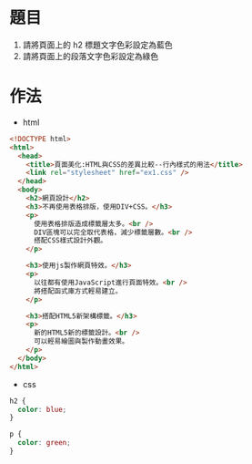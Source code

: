# 題目

1. 請將頁面上的 h2 標題文字色彩設定為藍色
2. 請將頁面上的段落文字色彩設定為綠色

# 作法

- html

```html
<!DOCTYPE html>
<html>
  <head>
    <title>頁面美化:HTML與CSS的差異比較--行內樣式的用法</title>
    <link rel="stylesheet" href="ex1.css" />
  </head>
  <body>
    <h2>網頁設計</h2>
    <h3>不再使用表格排版，使用DIV+CSS。</h3>
    <p>
      使用表格排版造成標籤層太多。<br />
      DIV區塊可以完全取代表格，減少標籤層數。<br />
      搭配CSS樣式設計外觀。
    </p>

    <h3>使用js製作網頁特效。</h3>
    <p>
      以往都有使用JavaScript進行頁面特效。<br />
      將搭配函式庫方式輕易建立。
    </p>

    <h3>搭配HTML5新架構標籤。</h3>
    <p>
      新的HTML5新的標籤設計。<br />
      可以輕易繪圖與製作動畫效果。
    </p>
  </body>
</html>
```

- css

```css
h2 {
  color: blue;
}

p {
  color: green;
}
```
